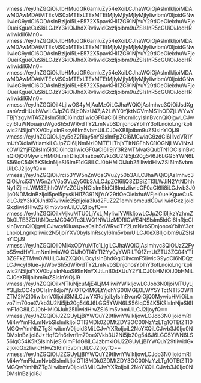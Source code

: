 vmess://eyJhZGQiOiJlbHMudGR6amluZy54eXoiLCJhaWQiOjAsImlkIjoiMDAwMDAwMDAtMTExMS0xMTExLTExMTEtMjIyMjIyMjIyMjIyIiwibmV0IjoidGNwIiwicG9ydCI6ODAsInBzIjoi5L+E572X5pavKHl1ZG91NjYuY29tIOeOieixhuWFjei0ueiKgueCuSkiLCJzY3kiOiJhdXRvIiwidGxzIjoibm9uZSIsInR5cGUiOiJodHRwIiwidiI6Mn0=
vmess://eyJhZGQiOiJlbHMudGR6amluZy54eXoiLCJhaWQiOjAsImlkIjoiMDAwMDAwMDAtMTExMS0xMTExLTExMTEtMjIyMjIyMjIyMjIyIiwibmV0IjoidGNwIiwicG9ydCI6ODAsInBzIjoi5L+E572X5pavKHl1ZG91NjYuY29tIOeOieixhuWFjei0ueiKgueCuSkiLCJzY3kiOiJhdXRvIiwidGxzIjoibm9uZSIsInR5cGUiOiJodHRwIiwidiI6Mn0=
vmess://eyJhZGQiOiJlbHMudGR6amluZy54eXoiLCJhaWQiOjAsImlkIjoiMDAwMDAwMDAtMTExMS0xMTExLTExMTEtMjIyMjIyMjIyMjIyIiwibmV0IjoidGNwIiwicG9ydCI6ODAsInBzIjoi5L+E572X5pavKHl1ZG91NjYuY29tIOeOieixhuWFjei0ueiKgueCuSkiLCJzY3kiOiJhdXRvIiwidGxzIjoibm9uZSIsInR5cGUiOiJodHRwIiwidiI6Mn0=
vmess://eyJhZGQiOiI4LjIwOS4yMjAuMzQiLCJhaWQiOjAsImhvc3QiOiJsdXguanVzdHUubWwiLCJpZCI6Ijc0NzU4ZjA2LWY0YjktNGVmMS1hODZjLWYwYTBjYzgyMTA5ZiIsIm5ldCI6IndzIiwicGF0aCI6Ii9hcmllcyIsInBvcnQiOjgwLCJwcyI6IuWNouajruWgoSh5dWRvdTY2LmNvbSDnjonosYblhY3otLnoioLngrkpIiwic2N5IjoiYXV0byIsInRscyI6Im5vbmUiLCJ0eXBlIjoibm9uZSIsInYiOjJ9
vmess://eyJhZGQiOiJjcy5oZ2Riay5nYSIsImFpZCI6MCwiaG9zdCI6IllvdVR1YmUtYXdlaWtlamkiLCJpZCI6IjNmNzI0MTE1LThjYTItNGFhNC1iOGNjLWViNzJkOWI2YjFlZiIsIm5ldCI6IndzIiwicGF0aCI6Ii9jY3R2MTMvaGQubTN1OCIsInBvcnQiOjQ0MywicHMiOiLmlrDliqDlnaEoeXVkb3U2Ni5jb20g546J6LGG5YWN6LS56IqC54K5KSIsInNjeSI6ImF1dG8iLCJ0bHMiOiJub25lIiwidHlwZSI6Im5vbmUiLCJ2IjoyfQ==
vmess://eyJhZGQiOiJrci53YW5nZnV6aGVuZy50b3AiLCJhaWQiOjAsImhvc3QiOiJrci53YW5nZnV6aGVuZy50b3AiLCJpZCI6IjQ3ZDBiZTI3LWJiN2YtNDhhNy1iZjlmLWM3ZjhhOWYzZGUyNCIsIm5ldCI6IndzIiwicGF0aCI6Ii8iLCJwb3J0Ijo0NDMsInBzIjoi5pel5pysKHl1ZG91NjYuY29tIOeOieixhuWFjei0ueiKgueCuSkiLCJzY3kiOiJhdXRvIiwic25pIjoia3Iud2FuZ2Z1emhlbmcudG9wIiwidGxzIjoidGxzIiwidHlwZSI6Im5vbmUiLCJ2IjoyfQ==
vmess://eyJhZGQiOiIxMjkuMTU0LjYxLjMyIiwiYWlkIjowLCJpZCI6IjkzYzhmZDk0LTE3ZGUtNDczMC04OTc3LWQ1NWUzMDRlOWE4NSIsIm5ldCI6InRjcCIsInBvcnQiOjgwLCJwcyI6Iuasp+a0sih5dWRvdTY2LmNvbSDnjonosYblhY3otLnoioLngrkpIiwic2N5IjoiYXV0byIsInRscyI6Im5vbmUiLCJ0eXBlIjoibm9uZSIsInYiOjJ9
vmess://eyJhZGQiOiI0Mi4xODYuMTc1LjgiLCJhaWQiOjAsImhvc3QiOiJzZ2FybS5wdHV1LmNmIiwiaWQiOiJhOTI4YTI2Yy0yYWRiLTQ1ZmUtZTU3ZC04YTI3ZGFkZTMwOWUiLCJuZXQiOiJ3cyIsInBhdGgiOiIvcmF5IiwicG9ydCI6NDQzLCJwcyI6Iue+juWbvSh5dWRvdTY2LmNvbSDnjonosYblhY3otLnoioLngrkpIiwic2N5IjoiYXV0byIsInNuaSI6InNnYXJtLnB0dXUuY2YiLCJ0bHMiOiJ0bHMiLCJ0eXBlIjoibm9uZSIsInYiOjJ9
vmess://eyJhZGQiOiIxNTIuNjcuMjE4LjM4IiwiYWlkIjowLCJob3N0IjoiMTUyLjY3LjIxOC4zOCIsImlkIjoiYjVlOTQ4MGEtYjdhYS00MGE0LWY5YTctNTI5OWI1ZTM2M2I0IiwibmV0Ijoid3MiLCJwYXRoIjoiLyIsInBvcnQiOjQ0MywicHMiOiLnvo7lm70oeXVkb3U2Ni5jb20g546J6LGG5YWN6LS56IqC54K5KSIsInNjeSI6ImF1dG8iLCJ0bHMiOiJub25lIiwidHlwZSI6Im5vbmUiLCJ2IjoyfQ==
vmess://eyJhZGQiOiJ2ZGUyLjBiYWQuY29tIiwiYWlkIjowLCJob3N0IjoidmRlMi4wYmFkLmNvbSIsImlkIjoiOTI3MDk0ZDMtZDY3OC00NzYzLTg1OTEtZTI0MGQwYmNhZTg3IiwibmV0Ijoid3MiLCJwYXRoIjoiL2NoYXQiLCJwb3J0Ijo0NDMsInBzIjoi8J+HqfCfh6rlvrflm70oeXVkb3U2Ni5jb20g546J6LGG5YWN6LS56IqC54K5KSIsInNjeSI6ImF1dG8iLCJzbmkiOiJ2ZGUyLjBiYWQuY29tIiwidGxzIjoidGxzIiwidHlwZSI6Im5vbmUiLCJ2IjoyfQ==
vmess://eyJhZGQiOiJ2ZGUyLjBiYWQuY29tIiwiYWlkIjowLCJob3N0IjoidmRlMi4wYmFkLmNvbSIsImlkIjoiOTI3MDk0ZDMtZDY3OC00NzYzLTg1OTEtZTI0MGQwYmNhZTg3IiwibmV0Ijoid3MiLCJwYXRoIjoiL2NoYXQiLCJwb3J0Ijo0NDMsInBzIjoi8J
